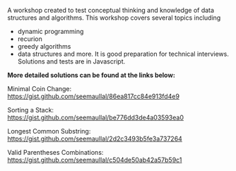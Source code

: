 A workshop created to test conceptual thinking and knowledge of data structures and algorithms. This workshop covers several topics including
  - dynamic programming
  - recurion
  - greedy algorithms
  - data structures
and more. It is good preparation for technical interviews. Solutions and tests are in Javascript. 

**More detailed solutions can be found at the links below:**

Minimal Coin Change:
https://gist.github.com/seemaullal/86ea817cc84e913fd4e9

Sorting a Stack:
https://gist.github.com/seemaullal/be776dd3de4a03593ea0

Longest Common Substring: 
https://gist.github.com/seemaullal/2d2c3493b5fe3a737264

Valid Parentheses Combinations:
https://gist.github.com/seemaullal/c504de50ab42a57b59c1
